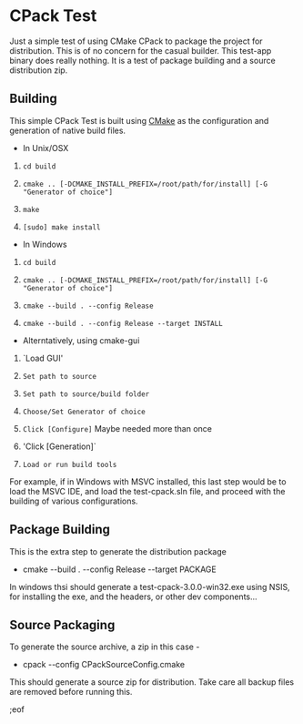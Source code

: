 # CPack Test

Just a simple test of using CMake CPack to package the project for distribution. This is of 
no concern for the casual builder. This test-app binary does really nothing. It is a 
test of package building and a source distribution zip.

## Building

This simple CPack Test is built using [CMake][1] as the configuration and generation of native build files.

   [1]: http://www.cmake.org/

- In Unix/OSX

1. `cd build`

2. `cmake .. [-DCMAKE_INSTALL_PREFIX=/root/path/for/install] [-G "Generator of choice"]`

3. `make`

4. `[sudo] make install`

- In Windows

1. `cd build`

2. `cmake .. [-DCMAKE_INSTALL_PREFIX=/root/path/for/install] [-G "Generator of choice"]`

3. `cmake --build . --config Release`

4. `cmake --build . --config Release --target INSTALL`

- Alterntatively, using cmake-gui

1. `Load GUI'

2. `Set path to source`

3. `Set path to source/build folder`

4. `Choose/Set Generator of choice`

5. `Click [Configure]` Maybe needed more than once

6. 'Click [Generation]`

7. `Load or run build tools`

For example, if in Windows with MSVC installed, this last step would be to load the MSVC IDE, and load the test-cpack.sln file, and
proceed with the building of various configurations.

## Package Building

This is the extra step to generate the distribution package

- cmake --build . --config Release --target PACKAGE

In windows thsi should generate a test-cpack-3.0.0-win32.exe using NSIS, for installing the exe, and 
the headers, or other dev components...

## Source Packaging

To generate the source archive, a zip in this case -

- cpack --config CPackSourceConfig.cmake

This should generate a source zip for distribution. Take care all backup files 
are removed before running this.

;eof
